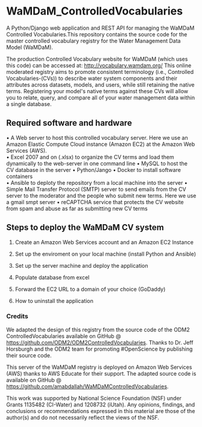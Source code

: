 # WaMDaM_ControlledVocabularies
A Python/Django web application and REST API for managing the WaMDaM Controlled Vocabularies.This repository contains the source code for the master controlled vocabulary registry for the Water Management Data Model (WaMDaM).

The production Controlled Vocabulary website for WaMDaM (which uses this code) can be accessed at: http://vocabulary.wamdam.org/
This online moderated registry aims to promote consistent terminology (i.e., Controlled Vocabularies-(CVs)) to describe water system components and their attributes across datasets, models, and users, while still retaining the native terms. Registering your model's native terms against these CVs will allow you to relate, query, and compare all of your water management data within a single database. 


## Required software and hardware
•	A Web server to host this controlled vocabulary server. Here we use an Amazon Elastic Compute Cloud instance (Amazon EC2) at the Amazon Web Services (AWS).   
•	Excel 2007 and on (.xlsx) to organize the CV terms and load them dynamically to the web-server in one command line 
•	MySQL to host the CV database in the server
•	Python/Jango 
•	Docker to install software containers  
•	Ansible to deploty the repository from a local machine into the server
•	Simple Mail Transfer Protocol (SMTP) server to send emails from the CV server to the moderator and the people who submit new terms. Here we use a gmail smpt server
•	reCAPTCHA service that protects the CV website from spam and abuse as far as submitting new CV terms 


## Steps to deploy the WaMDaM CV system 

1. Create an Amazon Web Services account and an Amazon EC2 Instance  



2. Set up the enviroment on your local machine (install Python and Ansible)  



3. Set up the server machine and deploy the application  



4. Populate database from excel  



5. Forward the EC2 URL to a domain of your choice (GoDaddy)  



5. How to uninstall the application   




### Credits
We adapted the design of this registry from the source code of the ODM2 ControlledVocabularies available on GitHub @ https://github.com/ODM2/ODM2ControlledVocabularies. Thanks to Dr. Jeff Horsburgh and the ODM2 team for promoting #OpenScience by publishing their source code.   

This server of the WaMDaM registry is deployed on Amazon Web Services (AWS) thanks to AWS Educate for their support. The adapted source code is available on GitHub @ https://github.com/amabdallah/WaMDaMControlledVocabularies.   


This work was supported by National Science Foundation (NSF) under Grants 1135482 (CI-Water) and 1208732 (iUtah). Any opinions, findings, and conclusions or recommendations expressed in this material are those of the author(s) and do not necessarily reflect the views of the NSF.   
